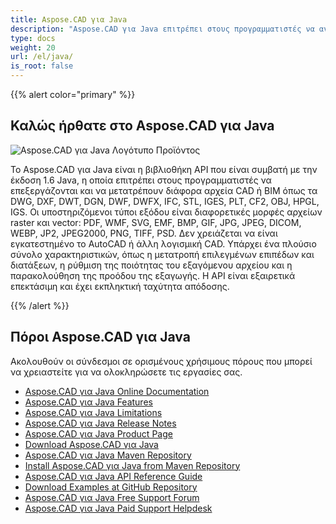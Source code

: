 ```yaml
---
title: Aspose.CAD για Java
description: "Aspose.CAD για Java επιτρέπει στους προγραμματιστές να ανοίγουν, να διαβάζουν και να επεξεργάζονται τα αρχεία AutoCAD DWG, DXF, DWT και άλλων μορφών CAD και BIM, όπως: DGN, DWF, DWFX, IFC, STL, IGES, PLT, CF2, OBJ, HPGL, IGS."
type: docs
weight: 20
url: /el/java/
is_root: false
---
```


{{% alert color="primary" %}}

## **Καλώς ήρθατε στο Aspose.CAD για Java**

![Aspose.CAD για Java Λογότυπο Προϊόντος](/cad/_assets/home_2.png)

Το Aspose.CAD για Java είναι η βιβλιοθήκη API που είναι συμβατή με την έκδοση 1.6 Java, η οποία επιτρέπει στους προγραμματιστές να επεξεργάζονται και να μετατρέπουν διάφορα αρχεία CAD ή BIM όπως τα DWG, DXF, DWT, DGN, DWF, DWFX, IFC, STL, IGES, PLT, CF2, OBJ, HPGL, IGS. Οι υποστηριζόμενοι τύποι εξόδου είναι διαφορετικές μορφές αρχείων raster και vector: PDF, WMF, SVG, EMF, BMP, GIF, JPG, JPEG, DICOM, WEBP, JP2, JPEG2000, PNG, TIFF, PSD. Δεν χρειάζεται να είναι εγκατεστημένο το AutoCAD ή άλλη λογισμική CAD.
Υπάρχει ένα πλούσιο σύνολο χαρακτηριστικών, όπως η μετατροπή επιλεγμένων επιπέδων και διατάξεων, η ρύθμιση της ποιότητας του εξαγόμενου αρχείου και η παρακολούθηση της προόδου της εξαγωγής. Η API είναι εξαιρετικά επεκτάσιμη και έχει εκπληκτική ταχύτητα απόδοσης.

{{% /alert %}}

## **Πόροι Aspose.CAD για Java**

Ακολουθούν οι σύνδεσμοι σε ορισμένους χρήσιμους πόρους που μπορεί να χρειαστείτε για να ολοκληρώσετε τις εργασίες σας.

- [Aspose.CAD για Java Online Documentation](/el/cad/java/)
- [Aspose.CAD για Java Features](/el/cad/java/product-overview/#advanced-api-features)
- [Aspose.CAD για Java Limitations](/el/cad/java/product-overview/#not-yet-supported)
- [Aspose.CAD για Java Release Notes](https://releases.aspose.com/cad/java/release-notes/)
- [Aspose.CAD για Java Product Page](https://products.aspose.com/cad/java/)
- [Download Aspose.CAD για Java](https://releases.aspose.com/cad/java/)
- [Aspose.CAD για Java Maven Repository](https://releases.aspose.com/java/repo/com/aspose/aspose-cad/)
- [Install Aspose.CAD για Java from Maven Repository](/el/cad/java/installation/)
- [Aspose.CAD για Java API Reference Guide](https://reference.aspose.com/cad/java)
- [Download Examples at GitHub Repository](https://github.com/aspose-cad/Aspose.CAD-for-Java)
- [Aspose.CAD για Java Free Support Forum](https://forum.aspose.com/c/cad/19)
- [Aspose.CAD για Java Paid Support Helpdesk](https://helpdesk.aspose.com/)
